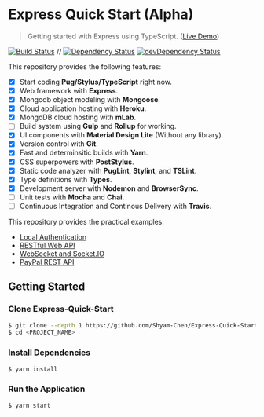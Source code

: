 # Express Quick Start (Alpha)

> Getting started with Express using TypeScript. ([Live Demo](https://expressmongoose-live-demo.herokuapp.com/))

[![Build Status](https://travis-ci.org/Shyam-Chen/Express-Quick-Start.svg?branch=master)](https://travis-ci.org/Shyam-Chen/Express-Quick-Start)
 //
[![Dependency Status](https://david-dm.org/Shyam-Chen/Express-Quick-Start.svg)](https://david-dm.org/Shyam-Chen/Express-Quick-Start)
[![devDependency Status](https://david-dm.org/Shyam-Chen/Express-Quick-Start/dev-status.svg)](https://david-dm.org/Shyam-Chen/Express-Quick-Start?type=dev)

This repository provides the following features:
* [x] Start coding **Pug/Stylus/TypeScript** right now.
* [x] Web framework with **Express**.
* [x] Mongodb object modeling with **Mongoose**.
* [x] Cloud application hosting with **Heroku**.
* [x] MongoDB cloud hosting with **mLab**.
* [ ] Build system using **Gulp** and **Rollup** for working.
* [x] UI components with **Material Design Lite** (Without any library).
* [x] Version control with **Git**.
* [x] Fast and determinsitic builds with **Yarn**.
* [x] CSS superpowers with **PostStylus**.
* [x] Static code analyzer with **PugLint**, **Stylint**, and **TSLint**.
* [x] Type definitions with **Types**.
* [x] Development server with **Nodemon** and **BrowserSync**.
* [ ] Unit tests with **Mocha** and **Chai**.
* [ ] Continuous Integration and Continous Delivery with **Travis**.

This repository provides the practical examples:
* [Local Authentication](https://github.com/Shyam-Chen/Express-Quick-Start/tree/auth-local)
* [RESTful Web API](https://github.com/Shyam-Chen/Express-Quick-Start/tree/rest)
* [WebSocket and Socket.IO](https://github.com/Shyam-Chen/Express-Quick-Start/tree/socket)
* [PayPal REST API](https://github.com/Shyam-Chen/Express-Quick-Start/tree/paypal-rest-sdk)

## Getting Started

### Clone Express-Quick-Start
```bash
$ git clone --depth 1 https://github.com/Shyam-Chen/Express-Quick-Start.git <PROJECT_NAME>
$ cd <PROJECT_NAME>
```

### Install Dependencies
```bash
$ yarn install
```

### Run the Application
```bash
$ yarn start
```
